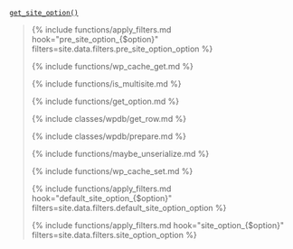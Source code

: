 <p><code><a href="https://developer.wordpress.org/reference/functions/get_site_option/">get_site_option()</a></code></p>

<blockquote>

{% include functions/apply_filters.md hook="pre_site_option_{$option}" filters=site.data.filters.pre_site_option_option %}

{% include functions/wp_cache_get.md %}

{% include functions/is_multisite.md %}

{% include functions/get_option.md %}

{% include classes/wpdb/get_row.md %}

{% include classes/wpdb/prepare.md %}

{% include functions/maybe_unserialize.md %}

{% include functions/wp_cache_set.md %}

{% include functions/apply_filters.md hook="default_site_option_{$option}" filters=site.data.filters.default_site_option_option %}

{% include functions/apply_filters.md hook="site_option_{$option}" filters=site.data.filters.site_option_option %}

</blockquote>
